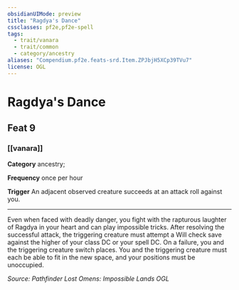 ```yaml
---
obsidianUIMode: preview
title: "Ragdya's Dance"
cssclasses: pf2e,pf2e-spell
tags:
  - trait/vanara
  - trait/common
  - category/ancestry
aliases: "Compendium.pf2e.feats-srd.Item.ZPJbjH5XCp39TVu7"
license: OGL
---
```

# Ragdya's Dance
## Feat 9
### [[vanara]]

**Category** ancestry; 




**Frequency** once per hour

**Trigger** An adjacent observed creature succeeds at an attack roll against you.

* * *

Even when faced with deadly danger, you fight with the rapturous laughter of Ragdya in your heart and can play impossible tricks. After resolving the successful attack, the triggering creature must attempt a Will check save against the higher of your class DC or your spell DC. On a failure, you and the triggering creature switch places. You and the triggering creature must each be able to fit in the new space, and your positions must be unoccupied.

*Source: Pathfinder Lost Omens: Impossible Lands*
*OGL*